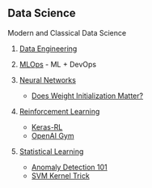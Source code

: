 ## Data Science

Modern and Classical Data Science

1. [Data Engineering](./Data%20Engineering/)

1. [MLOps](./MLOps/) - ML + DevOps

1. [Neural Networks](./Neural%20Networks/)
    * [Does Weight Initialization Matter?](./Neural%20Networks/does_weight_init_matter.md)

1. [Reinforcement Learning](./Reinforcement%20Learning/)
    * [Keras-RL](./Reinforcement%20Learning/keras-rl.md)
    * [OpenAI Gym](./Reinforcement%20Learning/openai_gym.md)

1. [Statistical Learning](./Statistical%20Learning/)
    * [Anomaly Detection 101](./Statistical%20Learning/anomaly_detection_101.md)
    * [SVM Kernel Trick](./Statistical%20Learning/svm_kernel_trick.md)
